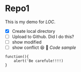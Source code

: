 # Repo1
This is my demo for *LOC*.
- [x] Create local directory
- [ ] Upload to Github.  Did I do this?
- [ ] show modified
- [ ] show conflict
:laughing:
:guitar:
*Code sample*
```
function(){
    alert('Be carefule!!!!)
}
```